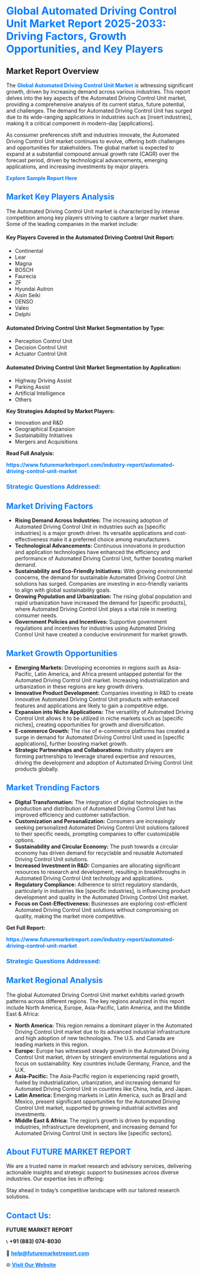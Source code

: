 <h1 style="color: #007BFF;">Global Automated Driving Control Unit Market Report 2025-2033: Driving Factors, Growth Opportunities, and Key Players</h1>

<section id="overview">
<h2>Market Report Overview</h2>
<p>The <a href="https://www.futuremarketreport.com/industry-report/automated-driving-control-unit-market" style="color: #007BFF; text-decoration: none;"><strong>Global Automated Driving Control Unit Market</strong></a> is witnessing significant growth, driven by increasing demand across various industries. This report delves into the key aspects of the Automated Driving Control Unit market, providing a comprehensive analysis of its current status, future potential, and challenges. The demand for Automated Driving Control Unit has surged due to its wide-ranging applications in industries such as [insert industries], making it a critical component in modern-day [applications].</p>
<p>As consumer preferences shift and industries innovate, the Automated Driving Control Unit market continues to evolve, offering both challenges and opportunities for stakeholders. The global market is expected to expand at a substantial compound annual growth rate (CAGR) over the forecast period, driven by technological advancements, emerging applications, and increasing investments by major players.</p>
</section>

<section id="overview">
<p><a href="https://www.futuremarketreport.com/request-sample/reportId=76599" style="color: #007BFF; text-decoration: none;"><strong>Explore Sample Report Here</strong></a></p>
</section>

<section id="key-players">
<h2 style="color: #007BFF;">Market Key Players Analysis</h2>
<p>The Automated Driving Control Unit market is characterized by intense competition among key players striving to capture a larger market share. Some of the leading companies in the market include:</p>
<h4>Key Players Covered in the Automated Driving Control Unit Report:</h4>
<ul><li>Continental</li><li>Lear</li><li>Magna</li><li>BOSCH</li><li>Faurecia</li><li>ZF</li><li>Hyundai Autron</li><li>Aisin Seiki</li><li>DENSO</li><li>Valeo</li><li>Delphi</li></ul>
<h4>Automated Driving Control Unit Market Segmentation by Type:</h4>
<ul><li>Perception Control Unit</li><li>Decision Control Unit</li><li>Actuator Control Unit</li></ul>

<h4>Automated Driving Control Unit Market Segmentation by Application:</h4>
<ul><li>Highway Driving Assist</li><li>Parking Assist</li><li>Artificial Intelligence</li><li>Others</li></ul>
<p><strong>Key Strategies Adopted by Market Players:</strong></p>
<ul>
<li>Innovation and R&D</li>
<li>Geographical Expansion</li>
<li>Sustainability Initiatives</li>
<li>Mergers and Acquisitions</li>
</ul>
</section>

<section>
<p><strong>Read Full Analysis: </strong></p><a href="https://www.futuremarketreport.com/industry-report/automated-driving-control-unit-market" style="color: #007BFF; text-decoration: none;"><strong>https://www.futuremarketreport.com/industry-report/automated-driving-control-unit-market</strong></a>
<h3 style="color: #007BFF;">Strategic Questions Addressed:</h3>
</section>

<section id="driving-factors">
<h2 style="color: #007BFF;">Market Driving Factors</h2>
<ul>
<li><strong>Rising Demand Across Industries:</strong> The increasing adoption of Automated Driving Control Unit in industries such as [specific industries] is a major growth driver. Its versatile applications and cost-effectiveness make it a preferred choice among manufacturers.</li>
<li><strong>Technological Advancements:</strong> Continuous innovations in production and application technologies have enhanced the efficiency and performance of Automated Driving Control Unit, further boosting market demand.</li>
<li><strong>Sustainability and Eco-Friendly Initiatives:</strong> With growing environmental concerns, the demand for sustainable Automated Driving Control Unit solutions has surged. Companies are investing in eco-friendly variants to align with global sustainability goals.</li>
<li><strong>Growing Population and Urbanization:</strong> The rising global population and rapid urbanization have increased the demand for [specific products], where Automated Driving Control Unit plays a vital role in meeting consumer needs.</li>
<li><strong>Government Policies and Incentives:</strong> Supportive government regulations and incentives for industries using Automated Driving Control Unit have created a conducive environment for market growth.</li>
</ul>
</section>

<section id="growth-opportunities">
<h2 style="color: #007BFF;">Market Growth Opportunities</h2>
<ul>
<li><strong>Emerging Markets:</strong> Developing economies in regions such as Asia-Pacific, Latin America, and Africa present untapped potential for the Automated Driving Control Unit market. Increasing industrialization and urbanization in these regions are key growth drivers.</li>
<li><strong>Innovative Product Development:</strong> Companies investing in R&D to create innovative Automated Driving Control Unit products with enhanced features and applications are likely to gain a competitive edge.</li>
<li><strong>Expansion into Niche Applications:</strong> The versatility of Automated Driving Control Unit allows it to be utilized in niche markets such as [specific niches], creating opportunities for growth and diversification.</li>
<li><strong>E-commerce Growth:</strong> The rise of e-commerce platforms has created a surge in demand for Automated Driving Control Unit used in [specific applications], further boosting market growth.</li>
<li><strong>Strategic Partnerships and Collaborations:</strong> Industry players are forming partnerships to leverage shared expertise and resources, driving the development and adoption of Automated Driving Control Unit products globally.</li>
</ul>
</section>

<section id="trending-factors">
<h2 style="color: #007BFF;">Market Trending Factors</h2>
<ul>
<li><strong>Digital Transformation:</strong> The integration of digital technologies in the production and distribution of Automated Driving Control Unit has improved efficiency and customer satisfaction.</li>
<li><strong>Customization and Personalization:</strong> Consumers are increasingly seeking personalized Automated Driving Control Unit solutions tailored to their specific needs, prompting companies to offer customizable options.</li>
<li><strong>Sustainability and Circular Economy:</strong> The push towards a circular economy has driven demand for recyclable and reusable Automated Driving Control Unit solutions.</li>
<li><strong>Increased Investment in R&D:</strong> Companies are allocating significant resources to research and development, resulting in breakthroughs in Automated Driving Control Unit technology and applications.</li>
<li><strong>Regulatory Compliance:</strong> Adherence to strict regulatory standards, particularly in industries like [specific industries], is influencing product development and quality in the Automated Driving Control Unit market.</li>
<li><strong>Focus on Cost-Effectiveness:</strong> Businesses are exploring cost-efficient Automated Driving Control Unit solutions without compromising on quality, making the market more competitive.</li>
</ul>
</section>

<section>
<p><strong>Get Full Report: </strong></p><a href="https://www.futuremarketreport.com/industry-report/automated-driving-control-unit-market" style="color: #007BFF; text-decoration: none;"><strong>https://www.futuremarketreport.com/industry-report/automated-driving-control-unit-market</strong></a>
<h3 style="color: #007BFF;">Strategic Questions Addressed:</h3>
</section>


<section id="regional-analysis">
<h2 style="color: #007BFF;">Market Regional Analysis</h2>
<p>The global Automated Driving Control Unit market exhibits varied growth patterns across different regions. The key regions analyzed in this report include North America, Europe, Asia-Pacific, Latin America, and the Middle East & Africa:</p>
<ul>
<li><strong>North America:</strong> This region remains a dominant player in the Automated Driving Control Unit market due to its advanced industrial infrastructure and high adoption of new technologies. The U.S. and Canada are leading markets in this region.</li>
<li><strong>Europe:</strong> Europe has witnessed steady growth in the Automated Driving Control Unit market, driven by stringent environmental regulations and a focus on sustainability. Key countries include Germany, France, and the U.K.</li>
<li><strong>Asia-Pacific:</strong> The Asia-Pacific region is experiencing rapid growth, fueled by industrialization, urbanization, and increasing demand for Automated Driving Control Unit in countries like China, India, and Japan.</li>
<li><strong>Latin America:</strong> Emerging markets in Latin America, such as Brazil and Mexico, present significant opportunities for the Automated Driving Control Unit market, supported by growing industrial activities and investments.</li>
<li><strong>Middle East & Africa:</strong> The region’s growth is driven by expanding industries, infrastructure development, and increasing demand for Automated Driving Control Unit in sectors like [specific sectors].</li>
</ul>
</section>

<footer>
<h2 style="color: #007BFF;">About FUTURE MARKET REPORT</h2>
<p>We are a trusted name in market research and advisory services, delivering actionable insights and strategic support to businesses across diverse industries. Our expertise lies in offering:</p>

<p>Stay ahead in today’s competitive landscape with our tailored research solutions.</p>

<h2 style="color: #007BFF;">Contact Us:</h2>
<p><strong>FUTURE MARKET REPORT</strong></p>
<p>📞 <strong>+91 (883) 074-8030</strong></p>
<p>📧 <strong><a href="mailto:help@futuremarketreport.com" style="color: #007BFF;">help@futuremarketreport.com</a></strong></p>
<p>🌐 <strong><a href="https://www.futuremarketreport.com/" style="color: #007BFF;">Visit Our Website</a></strong></p>
</footer>